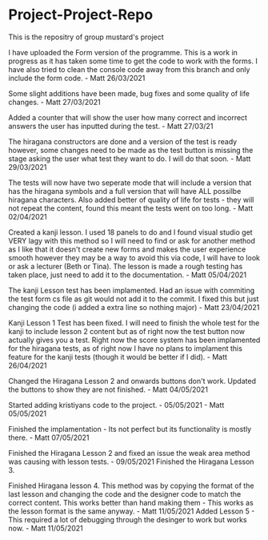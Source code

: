 # Project-Project-Repo
This is the repositry of group mustard's project

I have uploaded the Form version of the programme. This is a work in progress as it has taken some time to get the code to work with the 
forms. I have also tried to clean the console code away from this branch and only include the form code. - Matt 26/03/2021

Some slight additions have been made, bug fixes and some quality of life changes. - Matt 27/03/2021

Added a counter that will show the user how many correct and incorrect answers the user has inputted 
during the test. - Matt 27/03/21

The hiragana constructors are done and a version of the test is ready however, some changes need to be made as the test button is missing the stage asking the user
what test they want to do. I will do that soon. - Matt 29/03/2021


The tests will now have two seperate mode that will include a version that has the hiragana symbols and a full version that will have ALL possilbe hiragana
characters. Also added better of quality of life for tests - they will not repeat the content, found this meant the tests went on too long. - Matt 02/04/2021

Created a kanji lesson. I used 18 panels to do and I found visual studio get VERY lagy with this method so I will need to find or ask for another method as I like that 
it doesn't create new forms and makes the user experience smooth however they may be a way to avoid this via code, I will have to look or ask a lecturer (Beth or Tina).
The lesson is made a rough testing has taken place, just need to add it to the documentation. - Matt 05/04/2021

The kanji Lesson test has been implamented. Had an issue with commiting the test form cs file as git would not add it to the commit. I fixed this but just changing the code 
(i added a extra line so nothing major) - Matt 23/04/2021

Kanji Lesson 1 Test has been fixed. I will need to finish the whole test for the kanji to include lesson 2 content but as of right now the 
test button now actually gives you a test. Right now the score system has been implamented for the hiragana tests, as of right now I have no plans to implament 
this feature for the kanji tests (though it would be better if I did). - Matt 26/04/2021

Changed the Hiragana Lesson 2 and onwards buttons don't work. Updated the buttons to show they are not finished. - Matt 04/05/2021

Started adding kristiyans code to the project. - 05/05/2021 - Matt 05/05/2021

Finished the implamentation - Its not perfect but its functionality is mostly there. - Matt 07/05/2021

Finished the Hiragana Lesson 2 and fixed an issue the weak area method was causing with lesson tests. - 09/05/2021
Finished the Hiragana Lesson 3.

Finished Hiragana lesson 4. This method was by copying the format of the last lesson and changing the code and the designer code to match the correct content.
This works better than hand making them - This works as the lesson format is the same anyway. - Matt 11/05/2021
Added Lesson 5 - This required a lot of debugging through the desinger to work but works now. - Matt 11/05/2021